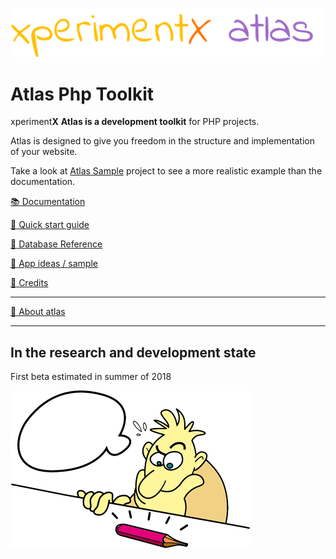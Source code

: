![xperimentx atlas](Atlas/doc/images/atlas.png) 

# Atlas Php Toolkit

xperiment**X** **Atlas is a development toolkit** for PHP projects.

Atlas is designed to give you freedom in the structure and implementation of your website.


Take a look at [Atlas Sample](https://github.com/xperimentx/atlas-sample)  project to see a more realistic example than the documentation.



[:books: Documentation](Atlas/doc/README.md)

[:green_book: Quick start guide](Atlas/doc/Quick-start-guide.md)

[:green_book: Database Reference](Atlas/doc/Database-reference.md)

[:green_book: App ideas / sample](Atlas/doc/App-sample.md)

[:green_book: Credits](Atlas/doc/Credits.md)

---

[:blue_book: About atlas](Atlas/doc/About.md)

---

## In the research and development state
First beta estimated in summer of 2018

![xperimentx atlas](Atlas/doc/images/pensando.png) 

